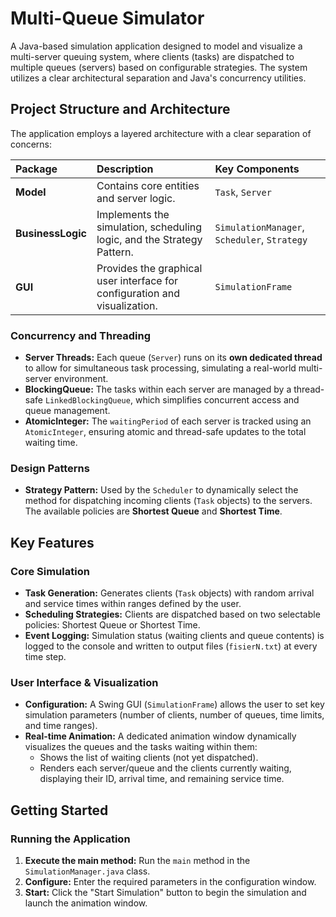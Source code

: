 # Multi-Queue Simulator

A Java-based simulation application designed to model and visualize a multi-server queuing system, where clients (tasks) are dispatched to multiple queues (servers) based on configurable strategies. The system utilizes a clear architectural separation and Java's concurrency utilities.

## Project Structure and Architecture

The application employs a layered architecture with a clear separation of concerns:

| Package | Description | Key Components |
| :--- | :--- | :--- |
| **Model** | Contains core entities and server logic. | `Task`, `Server` |
| **BusinessLogic** | Implements the simulation, scheduling logic, and the Strategy Pattern. | `SimulationManager`, `Scheduler`, `Strategy` |
| **GUI** | Provides the graphical user interface for configuration and visualization. | `SimulationFrame` |

### Concurrency and Threading
* **Server Threads:** Each queue (`Server`) runs on its **own dedicated thread** to allow for simultaneous task processing, simulating a real-world multi-server environment.
* **BlockingQueue:** The tasks within each server are managed by a thread-safe `LinkedBlockingQueue`, which simplifies concurrent access and queue management.
* **AtomicInteger:** The `waitingPeriod` of each server is tracked using an `AtomicInteger`, ensuring atomic and thread-safe updates to the total waiting time.

### Design Patterns
* **Strategy Pattern:** Used by the `Scheduler` to dynamically select the method for dispatching incoming clients (`Task` objects) to the servers. The available policies are **Shortest Queue** and **Shortest Time**.

## Key Features

### Core Simulation
* **Task Generation:** Generates clients (`Task` objects) with random arrival and service times within ranges defined by the user.
* **Scheduling Strategies:** Clients are dispatched based on two selectable policies: Shortest Queue or Shortest Time.
* **Event Logging:** Simulation status (waiting clients and queue contents) is logged to the console and written to output files (`fisierN.txt`) at every time step.

### User Interface & Visualization
* **Configuration:** A Swing GUI (`SimulationFrame`) allows the user to set key simulation parameters (number of clients, number of queues, time limits, and time ranges).
* **Real-time Animation:** A dedicated animation window dynamically visualizes the queues and the tasks waiting within them:
    * Shows the list of waiting clients (not yet dispatched).
    * Renders each server/queue and the clients currently waiting, displaying their ID, arrival time, and remaining service time.

## Getting Started

### Running the Application
1.  **Execute the main method:** Run the `main` method in the `SimulationManager.java` class.
2.  **Configure:** Enter the required parameters in the configuration window.
3.  **Start:** Click the "Start Simulation" button to begin the simulation and launch the animation window.
